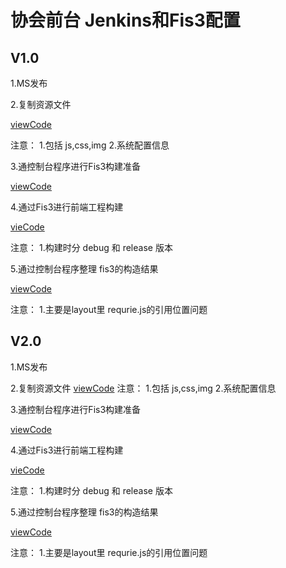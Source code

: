 # 协会前台   Jenkins和Fis3配置

## V1.0

1.MS发布

2.复制资源文件

[viewCode](/command/AssocFront_CMD/CopyStatic.md)

注意： 1.包括 js,css,img 2.系统配置信息

3.通控制台程序进行Fis3构建准备

[viewCode](/command/AssocFront_CMD/BuildPreparation.md)

4.通过Fis3进行前端工程构建

[vieCode](/command/AssocFront_CMD/Fis3Build.md)

注意： 1.构建时分 debug 和 release 版本

5.通过控制台程序整理 fis3的构造结果

[viewCode](/command/AssocFront_CMD/ConsoleOverwrite.md)

注意： 1.主要是layout里 requrie.js的引用位置问题

## V2.0

1.MS发布

2.复制资源文件
[viewCode](/command/AssocFront_CMD/CopyStatic.md)
注意： 1.包括 js,css,img 2.系统配置信息

3.通控制台程序进行Fis3构建准备



[viewCode](/command/AssocFront_CMD/BuildPreparation.md)



4.通过Fis3进行前端工程构建



[vieCode](/command/AssocFront_CMD/Fis3Build.md)



注意： 1.构建时分 debug 和 release 版本



5.通过控制台程序整理 fis3的构造结果



[viewCode](/command/AssocFront_CMD/ConsoleOverwrite.md)



注意： 1.主要是layout里 requrie.js的引用位置问题



